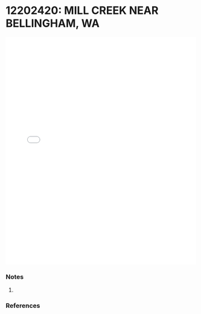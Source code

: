 # 12202420: MILL CREEK NEAR BELLINGHAM, WA

<iframe src="/_static/stations/12202420_fdc.html" width="100%" height="600" frameborder="0"></iframe>

### Notes
1. 

### References

